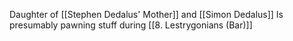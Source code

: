 Daughter of [[Stephen Dedalus' Mother]] and [[Simon Dedalus]]
Is presumably pawning stuff during [[8. Lestrygonians (Bar)]]